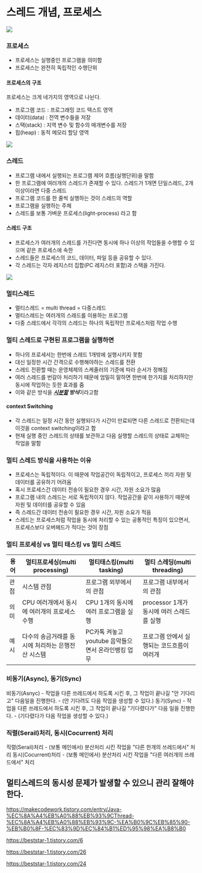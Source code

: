 # 스레드 개념, 프로세스

<img src="https://img1.daumcdn.net/thumb/R1280x0/?scode=mtistory2&fname=https%3A%2F%2Fblog.kakaocdn.net%2Fdn%2FbO9SXa%2FbtqUEzmG6sn%2Fse1ISRdyR6tKAY1DdRUNK1%2Fimg.png">


### 프로세스
- 프로세스는 실행중인 프로그램을 의미함
- 프로세스는 완전히 독립적인 수행단위



#### 프로세스의 구조
프로세스는 크게 네가지의 영역으로 나뉜다.
- 프로그램 코드 : 프로그래밍 코드 텍스트 영역
- 데이터(data) : 전역 변수들을 저장
- 스택(stack) : 지역 변수 및 함수의 매개변수를 저장
- 힙(heap) : 동적 메모리 할당 영역
<img src="https://img1.daumcdn.net/thumb/R1280x0/?scode=mtistory2&fname=https%3A%2F%2Fblog.kakaocdn.net%2Fdn%2FMCK0w%2Fbtq6htKfStF%2FmRmv0fL0PNyEOnKQhcUFl0%2Fimg.png">

### 스레드
- 프로그램 내에서 실행되는 프로그램 제어 흐름(실행단위)을 말함
- 한 프로그램에 여러개의 스레드가 존재할 수 있다. 스레드가 1개면 단일스레드, 2개 이상이라면 다중 스레드
- 프로그램 코드를 한 줄씩 실행하는 것이 스레드의 역할
- 프로그램을 실행하는 주체
- 스레드를 보통 가벼운 프로세스(light-process) 라고 함

#### 스레드 구조
- 프로세스가 여러개의 스레드를 가진다면 동시에 하나 이상의 작업들을 수행할 수 있으며 같은 프로세스에 속한
- 스레드들은 프로세스의 코드, 데이터, 파일 등을 공유할 수 있다.
- 각 스레드는 각자 레지스터 집합(PC 레지스터 포함)과 스택을 가진다.
<img src="https://img1.daumcdn.net/thumb/R1280x0/?scode=mtistory2&fname=https%3A%2F%2Fblog.kakaocdn.net%2Fdn%2FuyI8b%2Fbtq6hemvNQP%2FbValVVimIheOteMwuewK8k%2Fimg.png">


### 멀티스레드
- 멀티스레드 = multi thread = 다중스레드
- 멀티스레드는 여러개의 스레드를 이용하는 프로그램
- 다중 스레드에서 각각의 스레드는 하나의 독립적인 프로세스처럼 작업 수행


### 멀티 스레드로 구현된 프로그램을 실행하면
- 하나의 프로세서는 한번에 스레드 1개밖에 실행시키지 못함
- 대신 일정한 시간 간격으로 수행해야하는 스레드를 전환
- 스레드 전환할 때는 운영체제의 스케줄러의 기준에 따라 순서가 정해짐
- 여러 스레드를 번갈아 처리하기 때문에 엄밀히 말하면 한번에 한가지를 처리하지만 동시에 작업하는 듯한 효과를 줌
- 이와 같은 방식을 ***[시분할](https://github.com/Hoonyyyy/TIL/blob/main/CS/%EC%9A%B4%EC%98%81%EC%B2%B4%EC%A0%9C/%EC%9A%B4%EC%9A%A9%EA%B8%B0%EB%B2%95%207%EA%B0%80%EC%A7%80.MD#3-%EC%8B%9C%EB%B6%84%ED%95%A0-%EC%8B%9C%EC%8A%A4%ED%85%9C) 방식***이라고함
#### context Switching
  - 각 스레드는 일정 시간 동안 실행되다가 시간이 만료되면 다른 스레드로 전환되는데 이것을 context switching이라고 함
  - 현재 실행 중인 스레드의 상태를 보관하고 다음 실행할 스레드의 상태로 교체하는 작업을 말함


### 멀티 스레드 방식을 사용하는 이유
- 프로세스는 독립적이다. 이 때문에 작업공간이 독립적이고, 프로세스 끼리 자원 및 데이터를 공유하기 어려움
- 혹시 프로세스간 데이터 전송이 필요한 경우 시간, 자원 소요가 많음
- 프로그램 내의 스레드는 서로 독립적이지 않다. 작업공간을 같이 사용하기 때문에 자원 및 데이터를 공유할 수 있음
- 즉 스레드간 데이터 전송이 필요한 경우 시간, 자원 소요가 적음
- 스레드는 프로세스처럼 작업을 동시에 처리할 수 있는 공통적인 특징이 있으면서, 프로세스보다 오버헤드가 적다는 것이 장점


### 멀티 프로세싱 vs 멀티 태스킹 vs 멀티 스레드
|용어|멀티프로세싱(multi processing)|멀티태스킹(multi tasking)|멀티 스레딩(multi threading)|
|------|---|---|---|
|관점|시스템 관점|프로그램 외부에서의 관점|프로그램 내부에서의 관점|
|의미|CPU 여러개에서 동시에 여러개의 프로세스 수행|CPU 1개의 동시에 여러 프로그램을 실행|processor 1개가 동시에 여러 스레드를 실행|
|예시|다수의 송금거래를 동시에 처리하는 은행전산 시스템|PC카톡 켜놓고 youtube 음악들으면서 온라인뱅킹 업무|프로그램 안에서 실행되는 코드흐름이 여러개|


### 비동기(Async), 동기(Sync)
비동기(Asnyc)
    - 작업을 다른 쓰레드에서 하도록 시킨 후, 그 작업이 끝나길 "안 기다리고" 다음일을 진행한다.
    - (안 기다려도 다음 작업을 생성할 수 있다.)
동기(Sync)
    - 작업을 다른 쓰레드에서 하도록 시킨 후, 그 작업이 끝나길 "기다렸다가" 다음 일을 진행한다.
    - (기다렸다가 다음 작업을 생성할 수 있다.)

### 직렬(Serail)처리, 동시(Cocurrent) 처리
직렬(Serail)처리
    - (보통 메인에서) 분산처리 시킨 작업을 "다른 한개의 쓰레드에서" 처리
동시(Cocurrent)처리
    - (보통 메인에서) 분산처리 시킨 작업을 "다른 여러개의 쓰레드에서" 처리

## 멀티스레드의 동시성 문제가 발생할 수 있으니 관리 잘해야한다.



https://makecodework.tistory.com/entry/Java-%EC%8A%A4%EB%A0%88%EB%93%9CThread-%EC%8A%A4%EB%A0%88%EB%93%9C-%EA%B0%9C%EB%85%90-%EB%B0%8F-%EC%83%9D%EC%84%B1%ED%95%98%EA%B8%B0

https://beststar-1.tistory.com/6

https://beststar-1.tistory.com/26

https://beststar-1.tistory.com/24
